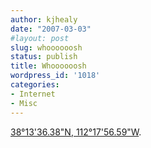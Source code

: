 ```yaml
---
author: kjhealy
date: "2007-03-03"
#layout: post
slug: whoooooosh
status: publish
title: Whoooooosh
wordpress_id: '1018'
categories:
- Internet
- Misc
---
```


[38°13'36.38"N, 112°17'56.59"W](http://maps.google.com/maps?f=q&hl=en&q=38°13'36.38%22N,+112°17'56.59%22W&layer=&ie=UTF8&z=18&ll=38.22631,-112.298598&spn=0.002019,0.005332&t=k&om=1&iwloc=addr).
